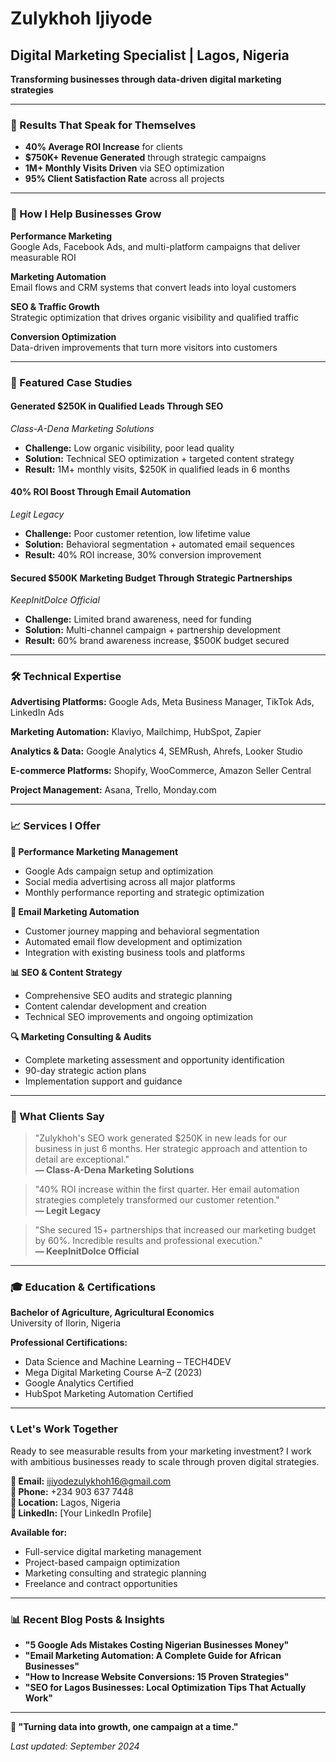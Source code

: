 # Zulykhoh Ijiyode
## Digital Marketing Specialist | Lagos, Nigeria

**Transforming businesses through data-driven digital marketing strategies**

---

### 🚀 Results That Speak for Themselves

- **40% Average ROI Increase** for clients
- **$750K+ Revenue Generated** through strategic campaigns  
- **1M+ Monthly Visits Driven** via SEO optimization
- **95% Client Satisfaction Rate** across all projects

---

### 💼 How I Help Businesses Grow

**Performance Marketing**  
Google Ads, Facebook Ads, and multi-platform campaigns that deliver measurable ROI

**Marketing Automation**  
Email flows and CRM systems that convert leads into loyal customers

**SEO & Traffic Growth**  
Strategic optimization that drives organic visibility and qualified traffic

**Conversion Optimization**  
Data-driven improvements that turn more visitors into customers

---

### 🎯 Featured Case Studies

#### Generated $250K in Qualified Leads Through SEO
*Class-A-Dena Marketing Solutions*
- **Challenge:** Low organic visibility, poor lead quality
- **Solution:** Technical SEO optimization + targeted content strategy
- **Result:** 1M+ monthly visits, $250K in qualified leads in 6 months

#### 40% ROI Boost Through Email Automation
*Legit Legacy*  
- **Challenge:** Poor customer retention, low lifetime value
- **Solution:** Behavioral segmentation + automated email sequences
- **Result:** 40% ROI increase, 30% conversion improvement

#### Secured $500K Marketing Budget Through Strategic Partnerships
*KeepInitDolce Official*
- **Challenge:** Limited brand awareness, need for funding
- **Solution:** Multi-channel campaign + partnership development
- **Result:** 60% brand awareness increase, $500K budget secured

---

### 🛠️ Technical Expertise

**Advertising Platforms:** Google Ads, Meta Business Manager, TikTok Ads, LinkedIn Ads

**Marketing Automation:** Klaviyo, Mailchimp, HubSpot, Zapier

**Analytics & Data:** Google Analytics 4, SEMRush, Ahrefs, Looker Studio

**E-commerce Platforms:** Shopify, WooCommerce, Amazon Seller Central

**Project Management:** Asana, Trello, Monday.com

---

### 📈 Services I Offer

**🎯 Performance Marketing Management**
- Google Ads campaign setup and optimization
- Social media advertising across all major platforms
- Monthly performance reporting and strategic optimization

**📧 Email Marketing Automation** 
- Customer journey mapping and behavioral segmentation
- Automated email flow development and optimization
- Integration with existing business tools and platforms

**📊 SEO & Content Strategy**
- Comprehensive SEO audits and strategic planning
- Content calendar development and creation
- Technical SEO improvements and ongoing optimization

**🔍 Marketing Consulting & Audits**
- Complete marketing assessment and opportunity identification
- 90-day strategic action plans
- Implementation support and guidance

---

### 💬 What Clients Say

> "Zulykhoh's SEO work generated $250K in new leads for our business in just 6 months. Her strategic approach and attention to detail are exceptional."  
> **— Class-A-Dena Marketing Solutions**

> "40% ROI increase within the first quarter. Her email automation strategies completely transformed our customer retention."  
> **— Legit Legacy**

> "She secured 15+ partnerships that increased our marketing budget by 60%. Incredible results and professional execution."  
> **— KeepInitDolce Official**

---

### 🎓 Education & Certifications

**Bachelor of Agriculture, Agricultural Economics**  
University of Ilorin, Nigeria

**Professional Certifications:**
- Data Science and Machine Learning – TECH4DEV
- Mega Digital Marketing Course A–Z (2023)
- Google Analytics Certified
- HubSpot Marketing Automation Certified

---

### 📞 Let's Work Together

Ready to see measurable results from your marketing investment? I work with ambitious businesses ready to scale through proven digital strategies.

**📧 Email:** ijiyodezulykhoh16@gmail.com  
**📱 Phone:** +234 903 637 7448  
**📍 Location:** Lagos, Nigeria  
**💼 LinkedIn:** [Your LinkedIn Profile]

**Available for:**
- Full-service digital marketing management
- Project-based campaign optimization  
- Marketing consulting and strategic planning
- Freelance and contract opportunities

---

### 📊 Recent Blog Posts & Insights

- **"5 Google Ads Mistakes Costing Nigerian Businesses Money"**
- **"Email Marketing Automation: A Complete Guide for African Businesses"**  
- **"How to Increase Website Conversions: 15 Proven Strategies"**
- **"SEO for Lagos Businesses: Local Optimization Tips That Actually Work"**

---

**🌟 "Turning data into growth, one campaign at a time."**

*Last updated: September 2024*
